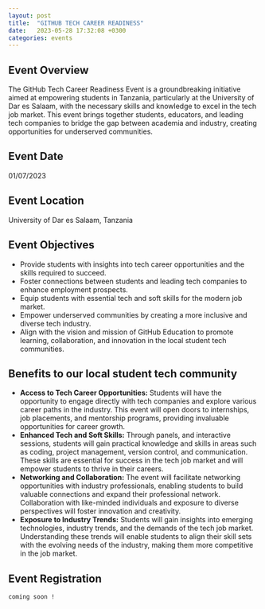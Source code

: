 ```yaml
---
layout: post
title:  "GITHUB TECH CAREER READINESS"
date:   2023-05-28 17:32:08 +0300
categories: events
---
```


## Event Overview

The GitHub Tech Career Readiness Event is a groundbreaking initiative aimed at empowering students in Tanzania, particularly at the University of Dar es Salaam, with the necessary skills and knowledge to excel in the tech job market. This event brings together students, educators, and leading tech companies to bridge the gap between academia and industry, creating opportunities for underserved communities.

<!-- ![Event Image](../_assets/images/techcareer_readiness_github.jpg) -->

## Event Date

01/07/2023

## Event Location

University of Dar es Salaam, Tanzania

## Event Objectives

- Provide students with insights into tech career opportunities and the skills required to succeed.
- Foster connections between students and leading tech companies to enhance employment prospects.
- Equip students with essential tech and soft skills for the modern job market.
- Empower underserved communities by creating a more inclusive and diverse tech industry.
- Align with the vision and mission of GitHub Education to promote learning, collaboration, and innovation in the local student tech communities.

## Benefits to our local student tech community

- **Access to Tech Career Opportunities:** Students will have the opportunity to engage directly with tech companies and explore various career paths in the industry. This event will open doors to internships, job placements, and mentorship programs, providing invaluable opportunities for career growth.
- **Enhanced Tech and Soft Skills:** Through panels, and interactive sessions, students will gain practical knowledge and skills in areas such as coding, project management, version control, and communication. These skills are essential for success in the tech job market and will empower students to thrive in their careers.
- **Networking and Collaboration:** The event will facilitate networking opportunities with industry professionals, enabling students to build valuable connections and expand their professional network. Collaboration with like-minded individuals and exposure to diverse perspectives will foster innovation and creativity.
- **Exposure to Industry Trends:** Students will gain insights into emerging technologies, industry trends, and the demands of the tech job market. Understanding these trends will enable students to align their skill sets with the evolving needs of the industry, making them more competitive in the job market.

## Event Registration

``` coming soon ! ```